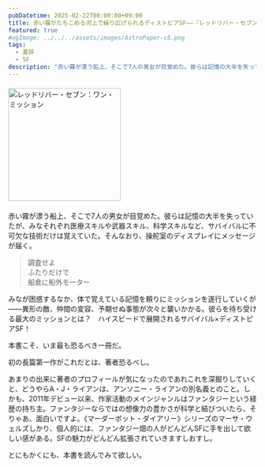 ```yaml
---
pubDatetime: 2025-02-22T00:00:00+09:00
title: 赤い霧がたちこめる河上で繰り広げられるディストピアSF——『レッドリバー・セブン：ワン・ミッション』
featured: true
#ogImage: ../../../assets/images/AstroPaper-v5.png
tags:
  - 書評
  - SF
description: "赤い霧が漂う船上、そこで7人の男女が目覚めた。彼らは記憶の大半を失っていたが、みなそれぞれ医療スキルや武器スキル、科学スキルなど、サバイバルに不可欠な技術だけは覚えていた。そんなおり、操舵室のディスプレイにメッセージが届く。"
---
```


<div style="margin: 20px 0">
<a href="https://www.amazon.co.jp/dp/4150124728/ref=nosim?tag=revbooks03-22" class="inline-block" style="margin: 0; padding: 0; border-width: 0;">
<img class="inline-block" src="https://images-na.ssl-images-amazon.com/images/P/4150124728.09.LZZZZZZZ.jpg" alt="レッドリバー・セブン：ワン・ミッション" style="width: 228px; height: auto; border-radius: 0; margin: 0; padding: 0;">
</a>
</div>

赤い霧が漂う船上、そこで7人の男女が目覚めた。彼らは記憶の大半を失っていたが、みなそれぞれ医療スキルや武器スキル、科学スキルなど、サバイバルに不可欠な技術だけは覚えていた。そんなおり、操舵室のディスプレイにメッセージが届く。

> 調査せよ\
> ふたりだけで\
> 船倉に船外モーター

みなが困惑するなか、体で覚えている記憶を頼りにミッションを遂行していくが——異形の敵、仲間の変容、予期せぬ事態が次々と襲いかかる。彼らを待ち受ける最大のミッションとは？　ハイスピードで展開されるサバイバル×ディストピアSF！

本書こそ、いま最も恐るべき一冊だ。

初の長篇第一作がこれだとは、著者恐るべし。

あまりの出来に著者のプロフィールが気になったのであれこれを深掘りしていくと、どうやらA・J・ライアンは、アンソニー・ライアンの別名義とのこと。しかも、2011年デビュー以来、作家活動のメインジャンルはファンタジーという経歴の持ち主。ファンタジーならではの想像力の豊かさが科学と結びついたら、そりゃあ、面白いですよ。《マーダーボット・ダイアリー》シリーズのマーサ・ウェルズしかり、個人的には、ファンタジー畑の人がどんどんSFに手を出して欲しい感がある。SFの魅力がどんどん拡張されていきますしおすし。

とにもかくにも、本書を読んでみて欲しい。
